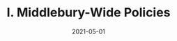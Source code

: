 ---
slug: "/pages/ii-ug-college-policies/employee/time_away"
date: "2021-05-01"
title: "I. Middlebury-Wide Policies"
---